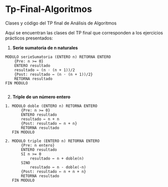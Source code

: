 # Tp-Final-Algoritmos

Clases y código del TP final de Análisis de Algoritmos

Aquí se encuentran las clases del TP final que corresponden a los ejercicios prácticos presentados:

1. **Serie sumatoria de n naturales**
```pseudocode
MODULO serieSumatoria (ENTERO n) RETORNA ENTERO
    {Pre: n >= 0}
    ENTERO resultado
    resultado ← (n ⋅ (n + 1))/2
    {Post: resultado ← (n ⋅ (n + 1))/2}
    RETORNA resultado
FIN MODULO


```
2. **Triple de un número entero**

```pseudocode
1. MODULO doble (ENTERO n) RETORNA ENTERO
       {Pre: n >= 0}
       ENTERO resultado
       resultado ← n + n
       {Post: resultado ← n + n}
       RETORNA resultado
   FIN MODULO

2. MODULO triple (ENTERO n) RETORNA ENTERO
       {Pre: n entero}
       ENTERO resultado
       SI n >= 0
           resultado ← n + doble(n)
       SINO
           resultado ← n - doble(-n)
       {Post: resultado ← n + n + n}
       RETORNA resultado
   FIN MODULO
